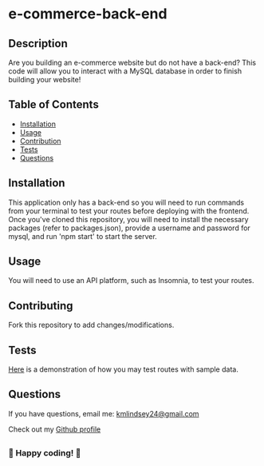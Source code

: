 # e-commerce-back-end

  

  ## Description
  Are you building an e-commerce website but do not have a back-end? This code will allow you to interact with a MySQL database in order to finish building your website!


  ## Table of Contents

  - [Installation](#Installation)
  - [Usage](#Usage)
  - [Contribution](#Contributing)
  - [Tests](#Tests)
  - [Questions](#Questions)
  

  ## Installation
  This application only has a back-end so you will need to run commands from your terminal to test your routes before deploying with the frontend. Once you've cloned this repository, you will need to install the necessary packages (refer to packages.json), provide a username and password for mysql, and run 'npm start' to start the server.

  ## Usage
  You will need to use an API platform, such as Insomnia, to test your routes. 


  ## Contributing
  Fork this repository to add changes/modifications.

  ## Tests
  <a href='https://drive.google.com/file/d/1kM6hBCy3_BFS7DRcrwFeuieUfRptL8tC/view?usp=sharing' target='_blank'>Here</a> is a demonstration of how you may test routes with sample data.

  ## Questions
  If you have questions, email me: <kmlindsey24@gmail.com>
  
  Check out my [Github profile](https://github.com/kfisch2)
  ##
  
  ### :dizzy: Happy coding! :dizzy:

